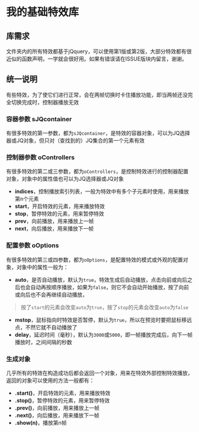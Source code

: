 # 我的基础特效库

## 库需求

文件夹内的所有特效都基于jQquery，可以使用第1版或第2版，大部分特效都有很近似的函数声明，一学就会很好用。如果有错误请在ISSUE版块内留言，谢谢。

## 统一说明

有些特效，为了使它们进行正常，会在两帧切换时卡住播放功能，即当两帧还没完全切换完成时，控制器播放无效  

### 容器参数 sJQcontainer

有很多特效的第一参数，都为`sJQcontainer`，是特效的容器对象，可以为JQ选择器或JQ对象，但只对（查找到的）JQ集合的第一个元素有效

### 控制器参数 oControllers

有很多特效的第二或三参数，都为`oControllers`，是控制特效进行的控制器配置对象，对象中的属性值也可以为JQ选择器或JQ对象

+ **indices**，控制播放索引列表，一般为特效中有多个子元素时使用，用来播放第n个元素
+ **start**，开启特效的元素，用来播放特效
+ **stop**，暂停特效的元素，用来暂停特效
+ **prev**，向前播放，用来播放上一帧
+ **next**，向后播放，用来播放下一帧

### 配置参数 oOptions

有很多特效的第三或四参数，都为`oOptions`，是配置特效的模式或外观的配置对象，对象中的属性一般为：

+ **auto**，是否自动播放，默认为`true`，特效生成后自动播放，点击向前或向后之后也会自动再按顺序播放，如果为`false`，则它不会自动开始播放，按了向前或向后也不会再继续自动播放，
> 按了`start`的元素会改变`auto`为`true`，按了`stop`的元素会改变`auto`为`false`  
+ **mstop**，鼠标指向时特效是否暂停，默认为`true`，所以在预览时要把鼠标移远点，不然它就不自动播放了  
+ **delay**，延迟时间（毫秒），默认为`3000`或`5000`，即一帧播放完成后，向下一帧播放时，之间间隔的秒数  

### 生成对象 

几乎所有的特效在构造成功后都会返回一个对象，用来在特效外部控制特效播放，返回的对象可以使用的方法一般都有：

+ **.start()**，开启特效的元素，用来播放特效
+ **.stop()**，暂停特效的元素，用来暂停特效
+ **.prev()**，向前播放，用来播放上一帧
+ **.next()**，向后播放，用来播放下一帧
+ **.show(n)**，播放第n帧
